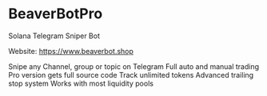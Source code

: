 # BeaverBotPro
Solana Telegram Sniper Bot 

Website: https://www.beaverbot.shop

Snipe any Channel, group or topic on Telegram
Full auto and manual trading 
Pro version gets full source code 
Track unlimited tokens 
Advanced trailing stop system
Works with most liquidity pools
